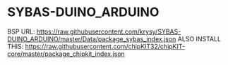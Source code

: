 # SYBAS-DUINO_ARDUINO

BSP URL: https://raw.githubusercontent.com/krysy/SYBAS-DUINO_ARDUINO/master/Data/package_sybas_index.json
ALSO INSTALL THIS: https://raw.githubusercontent.com/chipKIT32/chipKIT-core/master/package_chipkit_index.json
